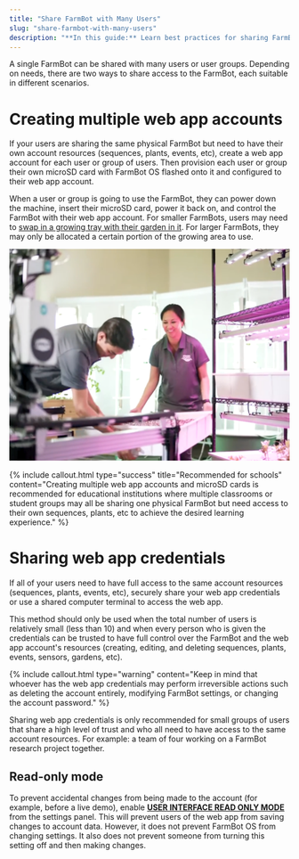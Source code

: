 ```yaml
---
title: "Share FarmBot with Many Users"
slug: "share-farmbot-with-many-users"
description: "**In this guide:** Learn best practices for sharing FarmBot with many users or user groups, such as in an educational setting."
---
```


A single FarmBot can be shared with many users or user groups. Depending on needs, there are two ways to share access to the FarmBot, each suitable in different scenarios.

# Creating multiple web app accounts

If your users are sharing the same physical FarmBot but need to have their own account resources (sequences, plants, events, etc), create a web app account for each user or group of users. Then provision each user or group their own microSD card with FarmBot OS flashed onto it and configured to their web app account.

When a user or group is going to use the FarmBot, they can power down the machine, insert their microSD card, power it back on, and control the FarmBot with their web app account. For smaller FarmBots, users may need to [swap in a growing tray with their garden in it](https://www.youtube.com/watch?v=8q1syAAzhfA). For larger FarmBots, they may only be allocated a certain portion of the growing area to use.

![swap growing trays](_images/swap_growing_trays.png)

{%
include callout.html
type="success"
title="Recommended for schools"
content="Creating multiple web app accounts and microSD cards is recommended for educational institutions where multiple classrooms or student groups may all be sharing one physical FarmBot but need access to their own sequences, plants, etc to achieve the desired learning experience."
%}

# Sharing web app credentials

If all of your users need to have full access to the same account resources (sequences, plants, events, etc), securely share your web app credentials or use a shared computer terminal to access the web app.

This method should only be used when the total number of users is relatively small (less than 10) and when every person who is given the credentials can be trusted to have full control over the FarmBot and the web app account's resources (creating, editing, and deleting sequences, plants, events, sensors, gardens, etc).

{%
include callout.html
type="warning"
content="Keep in mind that whoever has the web app credentials may perform irreversible actions such as deleting the account entirely, modifying FarmBot settings, or changing the account password."
%}

Sharing web app credentials is only recommended for small groups of users that share a high level of trust and who all need to have access to the same account resources. For example: a team of four working on a FarmBot research project together.

## Read-only mode

To prevent accidental changes from being made to the account (for example, before a live demo), enable [**USER INTERFACE READ ONLY MODE**](https://my.farm.bot/app/designer/settings?highlight=user_interface_read_only_mode) from the settings panel. This will prevent users of the web app from saving changes to account data. However, it does not prevent FarmBot OS from changing settings. It also does not prevent someone from turning this setting off and then making changes.